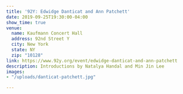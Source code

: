 ```yaml
---
title: '92Y: Edwidge Danticat and Ann Patchett'
date: 2019-09-25T19:30:00-04:00
show_time: true
venue:
  name: Kaufmann Concert Hall
  address: 92nd Street Y
  city: New York
  state: NY
  zip: "10128"
link: https://www.92y.org/event/edwidge-danticat-and-ann-patchett
description: Introductions by Natalya Handal and Min Jin Lee
images:
- "/uploads/danticat-patchett.jpg"

---
```


